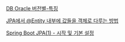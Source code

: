 [DB Oracle 버전별-특징](https://velog.io/@sezzzini/DB-Oracle-%EB%B2%84%EC%A0%84%EB%B3%84-%ED%8A%B9%EC%A7%95)

[JPA에서 @Entity 내부에 값들을 객체로 다루는 방법](https://jeong-pro.tistory.com/198)

[Spring Boot JPA(1) - 시작 및 기본 설정](https://goddaehee.tistory.com/209)

